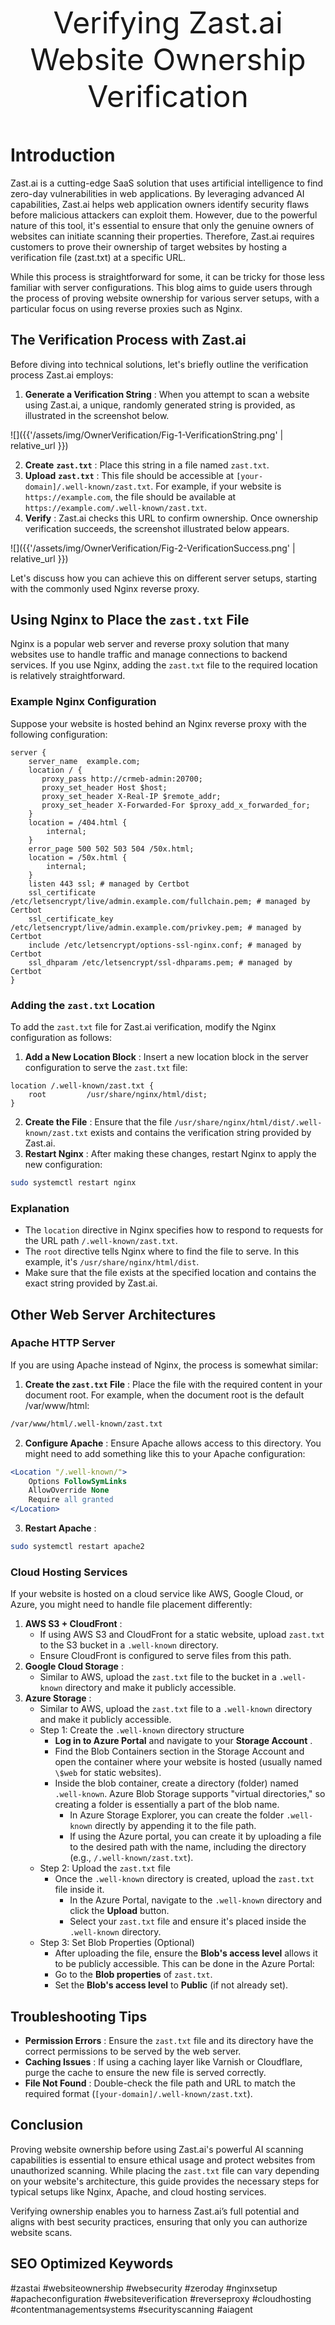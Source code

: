 <font size="+12"><center>
Verifying Zast.ai Website Ownership Verification

</center></font>

# Introduction

Zast.ai is a cutting-edge SaaS solution that uses artificial intelligence to find zero-day vulnerabilities in web applications. By leveraging advanced AI capabilities, Zast.ai helps web application owners identify security flaws before malicious attackers can exploit them. However, due to the powerful nature of this tool, it's essential to ensure that only the genuine owners of websites can initiate scanning their properties. Therefore, Zast.ai requires customers to prove their ownership of target websites by hosting a verification file (zast.txt) at a specific URL.

While this process is straightforward for some, it can be tricky for those less familiar with server configurations. This blog aims to guide users through the process of proving website ownership for various server setups, with a particular focus on using reverse proxies such as Nginx.

## The Verification Process with Zast.ai

Before diving into technical solutions, let's briefly outline the verification process Zast.ai employs:

1. **Generate a Verification String** : When you attempt to scan a website using Zast.ai, a unique, randomly generated string is provided, as illustrated in the screenshot below.

![]({{'/assets/img/OwnerVerification/Fig-1-VerificationString.png' | relative_url }})

2. **Create** **`zast.txt`** : Place this string in a file named `zast.txt`.
3. **Upload** **`zast.txt`** : This file should be accessible at `[your-domain]/.well-known/zast.txt`. For example, if your website is `https://example.com`, the file should be available at `https://example.com/.well-known/zast.txt`.
4. **Verify** : Zast.ai checks this URL to confirm ownership. Once ownership verification succeeds, the screenshot illustrated below appears.

![]({{'/assets/img/OwnerVerification/Fig-2-VerificationSuccess.png' | relative_url }})

Let's discuss how you can achieve this on different server setups, starting with the commonly used Nginx reverse proxy.

## Using Nginx to Place the `zast.txt` File

Nginx is a popular web server and reverse proxy solution that many websites use to handle traffic and manage connections to backend services. If you use Nginx, adding the `zast.txt` file to the required location is relatively straightforward.

### Example Nginx Configuration

Suppose your website is hosted behind an Nginx reverse proxy with the following configuration:

```Nginx
server {
    server_name  example.com;
    location / {
       proxy_pass http://crmeb-admin:20700;
       proxy_set_header Host $host;
       proxy_set_header X-Real-IP $remote_addr;
       proxy_set_header X-Forwarded-For $proxy_add_x_forwarded_for;
    }
    location = /404.html {
        internal;
    }
    error_page 500 502 503 504 /50x.html;
    location = /50x.html {
        internal;
    }
    listen 443 ssl; # managed by Certbot
    ssl_certificate /etc/letsencrypt/live/admin.example.com/fullchain.pem; # managed by Certbot
    ssl_certificate_key /etc/letsencrypt/live/admin.example.com/privkey.pem; # managed by Certbot
    include /etc/letsencrypt/options-ssl-nginx.conf; # managed by Certbot
    ssl_dhparam /etc/letsencrypt/ssl-dhparams.pem; # managed by Certbot
}
```

### Adding the `zast.txt` Location

To add the `zast.txt` file for Zast.ai verification, modify the Nginx configuration as follows:

1. **Add a New Location Block** : Insert a new location block in the server configuration to serve the `zast.txt` file:

```Nginx
location /.well-known/zast.txt {
    root         /usr/share/nginx/html/dist;
}
```

2. **Create the File** : Ensure that the file `/usr/share/nginx/html/dist/.well-known/zast.txt` exists and contains the verification string provided by Zast.ai.
3. **Restart Nginx** : After making these changes, restart Nginx to apply the new configuration:

```Bash
sudo systemctl restart nginx
```

### Explanation

- The `location` directive in Nginx specifies how to respond to requests for the URL path `/.well-known/zast.txt`.
- The `root` directive tells Nginx where to find the file to serve. In this example, it's `/usr/share/nginx/html/dist`.
- Make sure that the file exists at the specified location and contains the exact string provided by Zast.ai.

## Other Web Server Architectures

### Apache HTTP Server

If you are using Apache instead of Nginx, the process is somewhat similar:

1. **Create the `zast.txt` File** : Place the file with the required content in your document root. For example, when the document root is the default /var/www/html:

```Bash
/var/www/html/.well-known/zast.txt
```

2. **Configure Apache** : Ensure Apache allows access to this directory. You might need to add something like this to your Apache configuration:

```Apache
<Location "/.well-known/">
    Options FollowSymLinks
    AllowOverride None
    Require all granted
</Location>
```

3. **Restart Apache** :

```Bash
sudo systemctl restart apache2
```

### Cloud Hosting Services

If your website is hosted on a cloud service like AWS, Google Cloud, or Azure, you might need to handle file placement differently:

1. **AWS S3 + CloudFront** :
   - If using AWS S3 and CloudFront for a static website, upload `zast.txt` to the S3 bucket in a `.well-known` directory.
   - Ensure CloudFront is configured to serve files from this path.
2. **Google Cloud Storage** :
   - Similar to AWS, upload the `zast.txt` file to the bucket in a `.well-known` directory and make it publicly accessible.
3. **Azure Storage** :
   - Similar to AWS, upload the `zast.txt` file to a `.well-known` directory and make it publicly accessible.
   - Step 1: Create the `.well-known` directory structure
     - **Log in to Azure Portal** and navigate to your **Storage Account** .
     - Find the Blob Containers section in the Storage Account and open the container where your website is hosted (usually named `\$web` for static websites).
     - Inside the blob container, create a directory (folder) named `.well-known`. Azure Blob Storage supports "virtual directories," so creating a folder is essentially a part of the blob name.
       - In Azure Storage Explorer, you can create the folder `.well-known` directly by appending it to the file path.
       - If using the Azure portal, you can create it by uploading a file to the desired path with the name, including the directory (e.g., `/.well-known/zast.txt`).
   - Step 2: Upload the `zast.txt` file
     - Once the `.well-known` directory is created, upload the `zast.txt` file inside it.
       - In the Azure Portal, navigate to the `.well-known` directory and click the **Upload** button.
       - Select your `zast.txt` file and ensure it's placed inside the `.well-known` directory.
   - Step 3: Set Blob Properties (Optional)
     - After uploading the file, ensure the **Blob's access level** allows it to be publicly accessible. This can be done in the Azure Portal:
     - Go to the **Blob properties** of `zast.txt`.
     - Set the **Blob's access level** to **Public** (if not already set).

## Troubleshooting Tips

- **Permission Errors** : Ensure the `zast.txt` file and its directory have the correct permissions to be served by the web server.
- **Caching Issues** : If using a caching layer like Varnish or Cloudflare, purge the cache to ensure the new file is served correctly.
- **File Not Found** : Double-check the file path and URL to match the required format (`[your-domain]/.well-known/zast.txt`).

## Conclusion

Proving website ownership before using Zast.ai's powerful AI scanning capabilities is essential to ensure ethical usage and protect websites from unauthorized scanning. While placing the `zast.txt` file can vary depending on your website's architecture, this guide provides the necessary steps for typical setups like Nginx, Apache, and cloud hosting services.

Verifying ownership enables you to harness Zast.ai’s full potential and aligns with best security practices, ensuring that only you can authorize website scans.

## SEO Optimized Keywords

#zastai #websiteownership #websecurity #zeroday #nginxsetup #apacheconfiguration #websiteverification #reverseproxy #cloudhosting #contentmanagementsystems #securityscanning #aiagent
